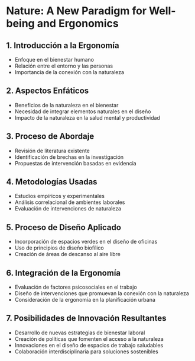 # Nature: A New Paradigm for Well-being and Ergonomics

## 1. Introducción a la Ergonomía
- Enfoque en el bienestar humano
- Relación entre el entorno y las personas
- Importancia de la conexión con la naturaleza

## 2. Aspectos Enfáticos
- Beneficios de la naturaleza en el bienestar
- Necesidad de integrar elementos naturales en el diseño
- Impacto de la naturaleza en la salud mental y productividad

## 3. Proceso de Abordaje
- Revisión de literatura existente
- Identificación de brechas en la investigación
- Propuestas de intervención basadas en evidencia

## 4. Metodologías Usadas
- Estudios empíricos y experimentales
- Análisis correlacional de ambientes laborales
- Evaluación de intervenciones de naturaleza

## 5. Proceso de Diseño Aplicado
- Incorporación de espacios verdes en el diseño de oficinas
- Uso de principios de diseño biofílico
- Creación de áreas de descanso al aire libre

## 6. Integración de la Ergonomía
- Evaluación de factores psicosociales en el trabajo
- Diseño de intervenciones que promuevan la conexión con la naturaleza
- Consideración de la ergonomía en la planificación urbana

## 7. Posibilidades de Innovación Resultantes
- Desarrollo de nuevas estrategias de bienestar laboral
- Creación de políticas que fomenten el acceso a la naturaleza
- Innovaciones en el diseño de espacios de trabajo saludables
- Colaboración interdisciplinaria para soluciones sostenibles